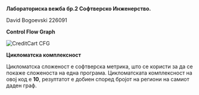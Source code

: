 **Лабораториска вежба бр.2 Софтверско Инженерство.**

David Bogoevski 226091

**Control Flow Graph**

![CreditCart CFG](https://github.com/AzureVolcano/SI_2024_lab2_226091/assets/163325967/e2ac83d3-76a9-4afa-b5f3-352f6db07e64)

**Цикломатска комплексност** 

Цикломатска сложеност е софтверска метрика, што се користи за да се покаже сложеноста на една програма.
Цикломатската комплексност на овој код е **10**, резултатот е добиен според бројот на региони на самиот даден граф.
    

